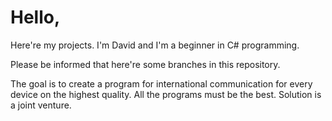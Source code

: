 # Hello,
Here're my projects.
I'm David and I'm a beginner in C# programming.

Please be informed that here're some branches in this repository.

The goal is to create a program for international communication for every device on the highest quality.
All the programs must be the best. Solution is a joint venture.
